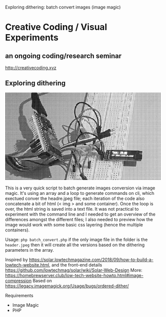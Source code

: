Exploring dithering: batch convert images (image magic)

# Creative Coding / Visual Experiments
## an ongoing coding/research seminar
<http://creativecoding.xyz>

## Exploring dithering
![](./header-h16x16o.gif)

This is a very quick script to batch generate images conversion via image magic.
It's using an array and a loop to generate commands on cli, which exectued conver the headre.jpeg file; each iteration of the code also concatenate a bit of html (< img > and some container). Once the loop is over, the html string is saved into a text file.
It was not practical to experiment with the command line and I needed to get an overview of the differences amongst the different files; I also needed to preview how the image would work with some basic css layering (hence the multiple containers).

Usage:
```php batch_convert.php```
if the only image file in the folder is the `header.jpeg` then it will create all the versions based on the dithering parameters in the array.

Inspired by <https://solar.lowtechmagazine.com/2018/09/how-to-build-a-lowtech-website.html>, and the front-end details <https://github.com/lowtechmag/solar/wiki/Solar-Web-Design>
More: <https://homebrewserver.club/low-tech-website-howto.html#image-compression>
Based on <https://legacy.imagemagick.org/Usage/bugs/ordered-dither/>

Requirements
- Image Magic
- PHP